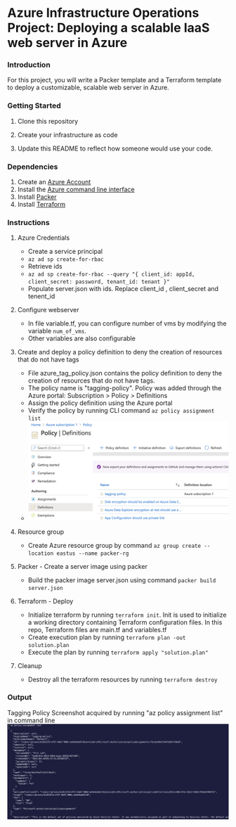 # Azure Infrastructure Operations Project: Deploying a scalable IaaS web server in Azure

### Introduction
For this project, you will write a Packer template and a Terraform template to deploy a customizable, scalable web server in Azure.

### Getting Started
1. Clone this repository

2. Create your infrastructure as code

3. Update this README to reflect how someone would use your code.

### Dependencies
1. Create an [Azure Account](https://portal.azure.com) 
2. Install the [Azure command line interface](https://docs.microsoft.com/en-us/cli/azure/install-azure-cli?view=azure-cli-latest)
3. Install [Packer](https://www.packer.io/downloads)
4. Install [Terraform](https://www.terraform.io/downloads.html)

### Instructions

1. Azure Credentials
     - Create a service principal
     - ``az ad sp create-for-rbac``
     - Retrieve ids
     - ``az ad sp create-for-rbac --query "{ client_id: appId, client_secret: password, tenant_id: tenant }"``
     - Populate server.json with ids. Replace client_id , client_secret and tenent_id
     
2. Configure webserver
      - In file variable.tf, you can configure number of vms by modifying the variable ``num_of_vms``.
      - Other variables are also configurable
      
3. Create and deploy a policy definition to deny the creation of resources that do not have tags
      - File azure_tag_policy.json contains the policy definition to deny the creation of resources that do not have tags.
      - The policy name is "tagging-policy". Policy was added through the Azure portal: Subscription > Policy > Definitions
      - Assign the policy definition using the Azure portal
      - Verify the policy by running CLI command ``az policy assignment list``
      - <img src="screenshot_adding_policy.png" alt="drawing" width="600"/>

4. Resource group
      - Create Azure resource group by command ``az group create --location eastus --name packer-rg``
   
5. Packer - Create a server image using packer
      - Build the packer image server.json using command ``packer build server.json``
      
6. Terraform - Deploy
      - Initialize terraform by running ``terraform init``. Init is used to initialize a working directory containing Terraform configuration files. In this repo, Terraform files are main.tf and variables.tf
      - Create execution plan by running ``terraform plan -out solution.plan``
      - Execute the plan by running ``terraform apply "solution.plan"``
 
7. Cleanup
      - Destroy all the terraform resources by running ``terraform destroy``

### Output

Tagging Policy Screenshot acquired by running "az policy assignment list" in command line
![Tagging Policy](screenshot_tagging_policy.png)

